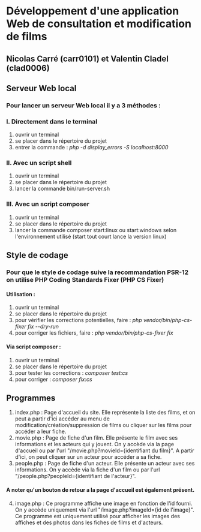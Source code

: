 # Développement d'une application Web de consultation et modification de films

## Nicolas Carré (carr0101) et Valentin Cladel (clad0006)

## Serveur Web local
### Pour lancer un serveur Web local il y a 3 méthodes :
### I. Directement dans le terminal
1. ouvrir un terminal
2. se placer dans le répertoire du projet
3. entrer la commande : *php -d display_errors -S localhost:8000*

### II. Avec un script shell
1. ouvrir un terminal
2. se placer dans le répertoire du projet
3. lancer la commande bin/run-server.sh

### III. Avec un script composer

1. ouvrir un terminal
2. se placer dans le répertoire du projet
3. lancer la commande composer start:linux ou start:windows selon l'environnement utilisé (start tout court lance la version linux)

## Style de codage
### Pour que le style de codage suive la recommandation PSR-12 on utilise PHP Coding Standards Fixer (PHP CS Fixer)
#### Utilisation :

1. ouvrir un terminal
2. se placer dans le répertoire du projet
3. pour vérifier les corrections potentielles, faire : *php vendor/bin/php-cs-fixer fix --dry-run*
4. pour corriger les fichiers, faire : *php vendor/bin/php-cs-fixer fix*

#### Via script composer :

1. ouvrir un terminal
2. se placer dans le répertoire du projet
3. pour tester les corrections : *composer test:cs*
4. pour corriger : *composer fix:cs*

## Programmes

1. index.php : Page d'accueil du site. Elle représente la liste des films, et on peut a partir d'ici accéder au menu de 
modification/création/suppression de films ou cliquer sur les films pour accéder a leur fiche.
2. movie.php : Page de fiche d'un film. Elle présente le film avec ses informations et les acteurs qui y jouent.
On y accède via la page d'accueil ou par l'url "/movie.php?movieId={identifiant du film}".
A partir d'ici, on peut cliquer sur un acteur pour accéder a sa fiche.
3. people.php : Page de fiche d'un acteur. Elle présente un acteur avec ses informations. On y accède via la fiche
d'un film ou par l'url "/people.php?peopleId={identifiant de l'acteur}".

#### A noter qu'un bouton de retour a la page d'accueil est également présent.

4. image.php : Ce programme affiche une image en fonction de l'id fourni. On y accède uniquement via 
l'url "/image.php?imageId={id de l'image}". Ce programme est uniquement utilisé pour afficher les images des affiches
et des photos dans les fiches de films et d'acteurs.
